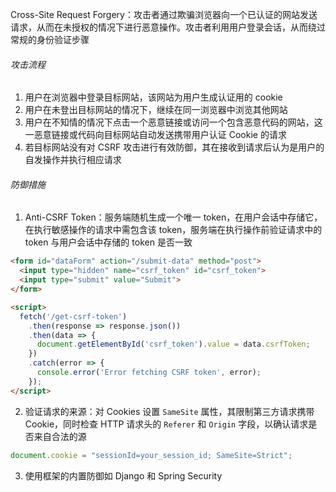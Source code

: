 Cross-Site Request Forgery：攻击者通过欺骗浏览器向一个已认证的网站发送请求，从而在未授权的情况下进行恶意操作。攻击者利用用户登录会话，从而绕过常规的身份验证步骤

###### 攻击流程

1. 用户在浏览器中登录目标网站，该网站为用户生成认证用的 cookie
2. 用户在未登出目标网站的情况下，继续在同一浏览器中浏览其他网站
3. 用户在不知情的情况下点击一个恶意链接或访问一个包含恶意代码的网站，这一恶意链接或代码向目标网站自动发送携带用户认证 Cookie 的请求
4. 若目标网站没有对 CSRF 攻击进行有效防御，其在接收到请求后认为是用户的自发操作并执行相应请求

###### 防御措施

1. Anti-CSRF Token：服务端随机生成一个唯一 token，在用户会话中存储它，在执行敏感操作的请求中需包含该 token，服务端在执行操作前验证请求中的 token 与用户会话中存储的 token 是否一致

```HTML
<form id="dataForm" action="/submit-data" method="post">
  <input type="hidden" name="csrf_token" id="csrf_token">
  <input type="submit" value="Submit">
</form>

<script>
  fetch('/get-csrf-token')
    .then(response => response.json())
    .then(data => {
      document.getElementById('csrf_token').value = data.csrfToken;
    })
    .catch(error => {
      console.error('Error fetching CSRF token', error);
    });
</script>
```

2. 验证请求的来源：对 Cookies 设置 `SameSite` 属性，其限制第三方请求携带 Cookie，同时检查 HTTP 请求头的 `Referer` 和 `Origin` 字段，以确认请求是否来自合法的源

```JavaScript
document.cookie = "sessionId=your_session_id; SameSite=Strict";
```

3. 使用框架的内置防御如 Django 和 Spring Security
